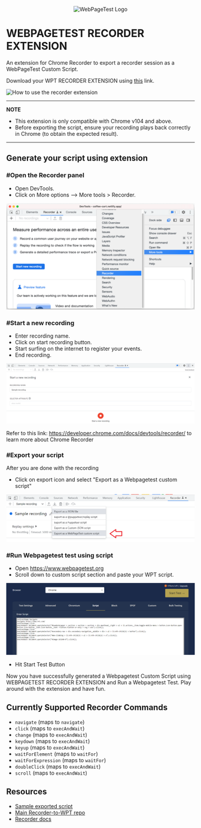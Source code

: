<p align="center"><img src="https://docs.webpagetest.org/img/wpt-navy-logo.png" alt="WebPageTest Logo" /></p>


# WEBPAGETEST RECORDER EXTENSION

An extension for Chrome Recorder to export a recorder session as a WebPageTest Custom Script.

Download your WPT RECORDER EXTENSION using [this](https://chrome.google.com/webstore/detail/webpagetest-recorder-exte/eklpnjohdjknellndlnepihjnhpaimok) link. 

![How to use the recorder extension](/assets/video/export-extension.gif)

---

**NOTE**
- This extension is only compatible with Chrome v104 and above.
- Before exporting the script, ensure your recording plays back correctly in Chrome (to obtain the expected result).
  
---
## Generate your script using extension

<h3>#Open the Recorder panel</h3>

- Open DevTools.
- Click on More options --> More tools > Recorder.

![Open Recorder](/assets/images/open_dev-1.png)

<h3>#Start a new recording</h3>

- Enter recording name.
- Click on start recording button.
- Start surfing on the internet to register your events.
- End recording.

![Start new recording](/assets/images/newrec.png)

Refer to this link: https://developer.chrome.com/docs/devtools/recorder/ to learn more about Chrome Recorder

<h3>#Export your script</h3>

After you are done with the recording

- Click on export icon and select "Export as a Webpagetest custom script"

![Export Script](/assets/images/export.png)

<h3>#Run Webpagetest test using script</h3>

- Open https://www.webpagetest.org
- Scroll down to custom script section and paste your WPT script.

![Run Script](/assets/images/script.png)

- Hit Start Test Button

Now you have successfully generated a Webpagetest Custom Script using WEBPAGETEST RECORDER EXTENSION and Run a Webpagetest Test. Play around with the extension and have fun.

## Currently Supported Recorder Commands

- `navigate` (maps to `navigate`)
- `click` (maps to `execAndWait`)
- `change` (maps to `execAndWait`)
- `keydown` (maps to `execAndWait`)
- `keyup` (maps to `execAndWait`)
- `waitForElement` (maps to `waitFor`)
- `waitForExpression` (maps to `waitFor`)
- `doubleClick` (maps to `execAndWait`)
- `scroll` (maps to `execAndWait`)

## Resources
- [Sample exported script](/REI%20Product%20Flow)
- [Main Recorder-to-WPT repo](https://github.com/WebPageTest/Recorder-To-WPT-Script)
- [Recorder docs](https://developer.chrome.com/docs/devtools/recorder/)



